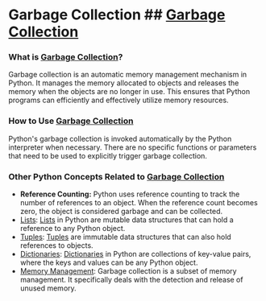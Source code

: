 # Garbage Collection ## [Garbage Collection](./../garbage-collection/)

### What is [Garbage Collection](./../garbage-collection/)?
Garbage collection is an automatic memory management mechanism in Python. It manages the memory allocated to objects and releases the memory when the objects are no longer in use. This ensures that Python programs can efficiently and effectively utilize memory resources.

### How to Use [Garbage Collection](./../garbage-collection/)
Python's garbage collection is invoked automatically by the Python interpreter when necessary. There are no specific functions or parameters that need to be used to explicitly trigger garbage collection.

### Other Python Concepts Related to [Garbage Collection](./../garbage-collection/)
- **Reference Counting:** Python uses reference counting to track the number of references to an object. When the reference count becomes zero, the object is considered garbage and can be collected.
- [Lists](./../lists/): [Lists](./../lists/) in Python are mutable data structures that can hold a reference to any Python object.
- [Tuples](./../tuples/): [Tuples](./../tuples/) are immutable data structures that can also hold references to objects.
- [Dictionaries](./../dictionaries/): [Dictionaries](./../dictionaries/) in Python are collections of key-value pairs, where the keys and values can be any Python object.
- [Memory Management](./../memory-management/): Garbage collection is a subset of memory management. It specifically deals with the detection and release of unused memory.